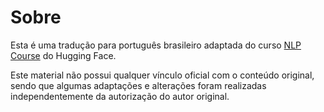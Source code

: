 # Sobre

Esta é uma tradução para português brasileiro adaptada do curso [NLP Course](https://moon-ci-docs.huggingface.co/learn/nlp-course/pr_740/pt/chapter1/2?fw=pt) do Hugging Face.

Este material não possui qualquer vínculo oficial com o conteúdo original, sendo que algumas adaptações e alterações foram realizadas independentemente da autorização do autor original.


